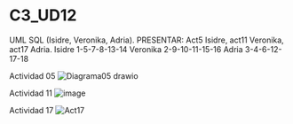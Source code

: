 # C3_UD12
UML SQL (Isidre, Veronika, Adria).
PRESENTAR: Act5 Isidre, act11 Veronika, act17 Adria.
Isidre 1-5-7-8-13-14
Veronika 2-9-10-11-15-16
Adria 3-4-6-12-17-18

Actividad 05
![Diagrama05 drawio](https://user-images.githubusercontent.com/103040138/164258494-ff7c2463-99e7-4b46-858c-64a9a2526588.png)


Actividad 11
![image](https://user-images.githubusercontent.com/89861246/164409594-68a5279e-b226-4733-a535-7bee06402863.png)





Actividad 17 
![Act17](https://user-images.githubusercontent.com/9555509/164319549-09c19644-8625-4101-9efc-c3c6a1be5b21.png)
